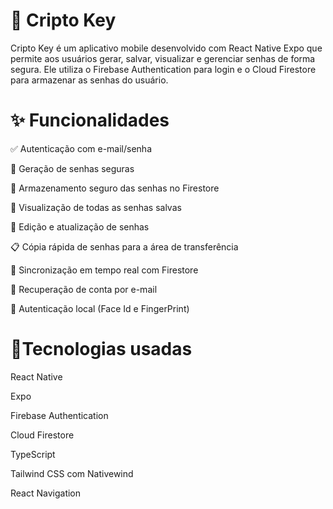# 🔐 Cripto Key
Cripto Key é um aplicativo mobile desenvolvido com React Native Expo que permite aos usuários gerar, salvar, visualizar e gerenciar senhas de forma segura. Ele utiliza o Firebase Authentication para login e o Cloud Firestore para armazenar as senhas do usuário.

# ✨ Funcionalidades
✅ Autenticação com e-mail/senha

🔑 Geração de senhas seguras

💾 Armazenamento seguro das senhas no Firestore

📄 Visualização de todas as senhas salvas

📝 Edição e atualização de senhas

📋 Cópia rápida de senhas para a área de transferência

🔁 Sincronização em tempo real com Firestore

🔐 Recuperação de conta por e-mail

🔐 Autenticação local (Face Id e FingerPrint)

# 📱Tecnologias usadas
React Native

Expo

Firebase Authentication

Cloud Firestore

TypeScript

Tailwind CSS com Nativewind

React Navigation
